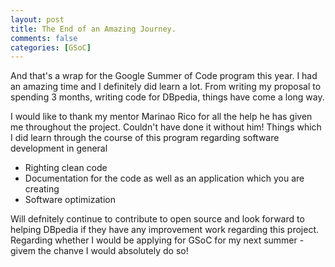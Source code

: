 ```yaml
---
layout: post
title: The End of an Amazing Journey.
comments: false
categories: [GSoC]
---
```


And that's a wrap for the Google Summer of Code program this year. I had an amazing time and I definitely did learn a lot. From writing my proposal to spending 3 months, writing code for DBpedia, things have come a long way. 

I would like to thank my mentor Marinao Rico for all the help he has given me throughout the project. Couldn't have done it without him! Things which I did learn through the course of this program regarding software development in general

- Righting clean code
- Documentation for the code as well as an application which you are creating
- Software optimization

Will defnitely continue to contribute to open source and look forward to helping DBpedia if they have any improvement work regarding this project. Regarding whether I would be applying for GSoC for my next summer - givem the chanve I would absolutely do so!